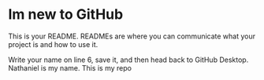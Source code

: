 # Im new to GitHub

This is your README. READMEs are where you can communicate what your project is and how to use it.

Write your name on line 6, save it, and then head back to GitHub Desktop.
Nathaniel is my name. This is my repo 
